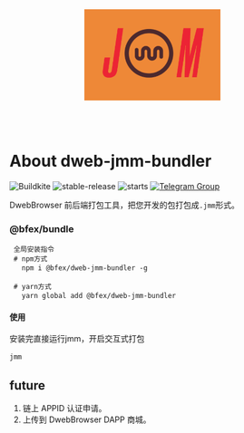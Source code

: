 <br />
<br />

<p align="center">
<img src="docs/images/logo.png" width="240">
</p>

<br />
<br />


# About dweb-jmm-bundler

![Buildkite](https://img.shields.io/buildkite/0eae07525f8e44a19b48fa937813e2c21ee04aa351361cd851)
![stable-release](https://img.shields.io/badge/bfs-jmm-da282a)
![starts](https://shields.io/github/stars/BioforestChain/dweb-jmm-bundler)
[![Telegram Group][telegram-badge]][telegram-url]

[telegram-badge]: https://cdn.jsdelivr.net/gh/Patrolavia/telegram-badge@8fe3382b3fd3a1c533ba270e608035a27e430c2e/chat.svg
[telegram-url]: https://t.me/+SiZ53KtzsMw0M2Rl

DwebBrowser 前后端打包工具，把您开发的包打包成`.jmm`形式。

### @bfex/bundle

```
 全局安装指令
 # npm方式
   npm i @bfex/dweb-jmm-bundler -g

 # yarn方式
   yarn global add @bfex/dweb-jmm-bundler
```

#### 使用

安装完直接运行jmm，开启交互式打包

```bash
jmm
```

## future

1. 链上 APPID 认证申请。
2. 上传到 DwebBrowser DAPP 商城。
